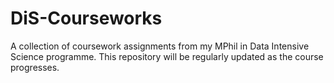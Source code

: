 # DiS-Courseworks
A collection of coursework assignments from my MPhil in Data Intensive Science programme. This repository will be regularly updated as the course progresses.
